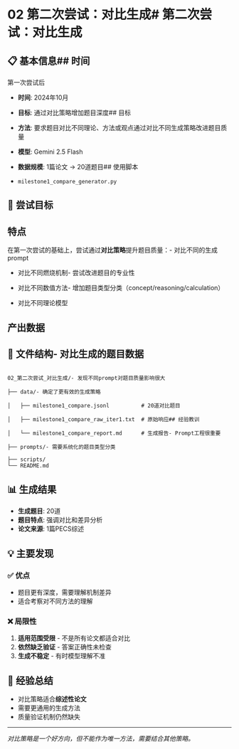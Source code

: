 # 02 第二次尝试：对比生成# 第二次尝试：对比生成



## 📋 基本信息## 时间

第一次尝试后

- **时间**: 2024年10月

- **目标**: 通过对比策略增加题目深度## 目标

- **方法**: 要求题目对比不同理论、方法或观点通过对比不同生成策略改进题目质量

- **模型**: Gemini 2.5 Flash  

- **数据规模**: 1篇论文 → 20道题目## 使用脚本

- `milestone1_compare_generator.py`

## 🎯 尝试目标

## 特点

在第一次尝试的基础上，尝试通过**对比策略**提升题目质量：- 对比不同的生成prompt

- 对比不同燃烧机制- 尝试改进题目的专业性

- 对比不同数值方法- 增加题目类型分类（concept/reasoning/calculation）

- 对比不同理论模型

## 产出数据

## 📂 文件结构- 对比生成的题目数据



```## 结果

02_第二次尝试_对比生成/- 发现不同prompt对题目质量影响很大

├── data/- 确定了更有效的生成策略

│   ├── milestone1_compare.jsonl          # 20道对比题目

│   ├── milestone1_compare_raw_iter1.txt  # 原始响应## 经验教训

│   └── milestone1_compare_report.md      # 生成报告- Prompt工程很重要

├── prompts/- 需要系统化的题目类型分类

├── scripts/
└── README.md
```

## 📊 生成结果

- **生成题目**: 20道
- **题目特点**: 强调对比和差异分析
- **论文来源**: 1篇PECS综述

## 💡 主要发现

### ✅ 优点
- 题目更有深度，需要理解机制差异
- 适合考察对不同方法的理解

### ❌ 局限性
1. **适用范围受限** - 不是所有论文都适合对比
2. **依然缺乏验证** - 答案正确性未检查
3. **生成不稳定** - 有时模型理解不准

## 🔄 经验总结

- 对比策略适合**综述性论文**
- 需要更通用的生成方法
- 质量验证机制仍然缺失

---

*对比策略是一个好方向，但不能作为唯一方法，需要结合其他策略。*
